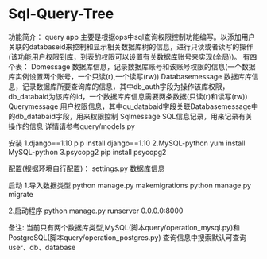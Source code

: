 # Sql-Query-Tree

功能简介：
  query app 主要是根据ops中sql查询权限控制功能编写。以添加用户关联的databaseid来控制和显示相关数据库树的信息，进行只读或者读写的操作(该功能用户权限到库，到表的权限可以设置有关数据库账号来实现(全局))。
  有四个表：
     Dbmessage
        数据库信息，记录数据库账号和该账号权限的信息(一个数据库实例设置两个账号，一个只读(r),一个读写(rw))
     Databasemessage
        数据库库信息，记录数据库所要查询库的信息，其中db_auth字段为操作该库权限，db_databaid为该库的id，一个数据库库信息需要两条数据(只读(r)和读写(rw))
     Querymessage
        用户权限信息，其中qu_databaid字段关联Databasemessage中的db_databaid字段，用来权限控制
     Sqlmessage
        SQL信息记录，用来记录有关操作的信息
  详情请参考query/models.py



安装
1.django==1.10
     pip install django==1.10
2.MySQL-python
     yum install MySQL-python
3.psycopg2
     pip install psycopg2


配置(根据环境自行配置)：
     settings.py 数据库信息

启动
1.导入数据类型
     python manage.py makemigrations
     python manage.py migrate

2.启动程序
     python manage.py runserver 0.0.0.0:8000

备注:
  当前只有两个数据库类型,MySQL(脚本query/operation_mysql.py)和PostgreSQL(脚本query/operation_postgres.py)
  查询信息中搜索默认可查询user、db、database
